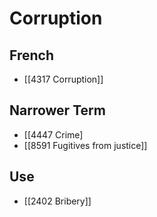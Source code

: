 # Corruption  

## French

- [[4317 Corruption]]  

## Narrower Term

- [[4447 Crime]
- [[8591 Fugitives from justice]]  

## Use

- [[2402 Bribery]]  

